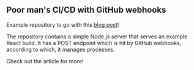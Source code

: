 ## Poor man's CI/CD with GitHub webhooks

Example repository to go with this [blog post](https://abhijithota.me/posts/poor-mans-cicd-with-github-actions/)!

The repository contains a simple Node.js server that serves an example React build. It has a POST endpoint which is hit by GitHub webhooks, according to which, it manages processes. 

Check out the article for more!
